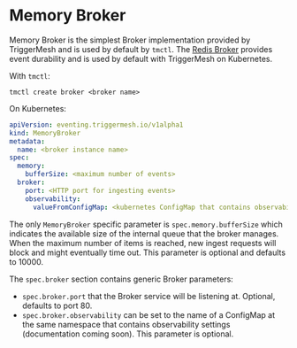 # Memory Broker

Memory Broker is the simplest Broker implementation provided by TriggerMesh and is used by default by `tmctl`. The [Redis Broker](redisbroker.md) provides event durability and is used by default with TriggerMesh on Kubernetes.

With `tmctl`:

```
tmctl create broker <broker name>
```

On Kubernetes:

```yaml
apiVersion: eventing.triggermesh.io/v1alpha1
kind: MemoryBroker
metadata:
  name: <broker instance name>
spec:
  memory:
    bufferSize: <maximum number of events>
  broker:
    port: <HTTP port for ingesting events>
    observability:
      valueFromConfigMap: <kubernetes ConfigMap that contains observability configuration>
```

The only `MemoryBroker` specific parameter is `spec.memory.bufferSize` which indicates the available size of the internal queue that the broker manages. When the maximum number of items is reached, new ingest requests will block and might eventually time out. This parameter is optional and defaults to 10000.

The `spec.broker` section contains generic Broker parameters:

- `spec.broker.port` that the Broker service will be listening at. Optional, defaults to port 80.
- `spec.broker.observability` can be set to the name of a ConfigMap at the same namespace that contains observability settings (documentation coming soon). This parameter is optional.
